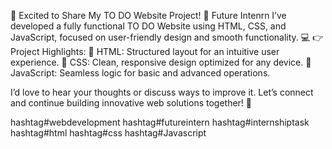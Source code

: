 🌟 Excited to Share My TO DO  Website Project! 🌟
Future Intenrn
I’ve developed a fully functional TO DO  Website using HTML, CSS, and JavaScript, focused on user-friendly design and smooth functionality. 💻
👉 Project Highlights:
🔹 HTML: Structured layout for an intuitive user experience. 
🔹 CSS: Clean, responsive design optimized for any device. 
🔹 JavaScript​: Seamless  logic for basic and advanced operations.

I’d love to hear your thoughts or discuss ways to improve it. Let’s connect and continue building innovative web solutions together! 🚀


hashtag#webdevelopment hashtag#futureintern hashtag#internshiptask hashtag#html hashtag#css hashtag#Javascript
